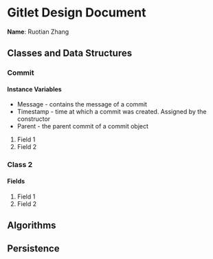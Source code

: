 # Gitlet Design Document

**Name**: Ruotian Zhang

## Classes and Data Structures

### Commit

#### Instance Variables
* Message - contains the message of a commit
* Timestamp - time at which a commit was created. Assigned by the constructor
* Parent - the parent commit of a commit object

1. Field 1
2. Field 2


### Class 2

#### Fields

1. Field 1
2. Field 2


## Algorithms

## Persistence

